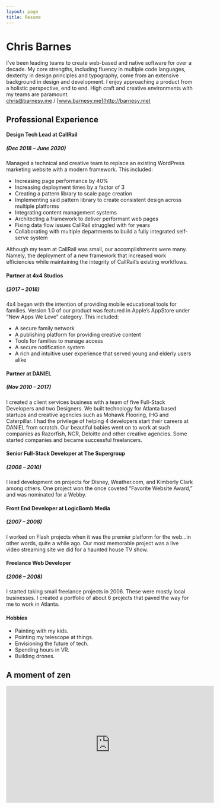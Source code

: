 ```yaml
---
layout: page
title: Resume
---
```


# Chris Barnes

I’ve been leading teams to create web-based and native software for over a decade. My core strengths, including fluency in multiple code languages, dexterity in design principles and typography, come from an extensive background in design and development. I enjoy approaching a product from a holistic perspective, end to end. High craft and creative environments with my teams are paramount.  
[chris@barnesy.me](mailto:chris@barnesy.me) /  [www.barnesy.me](http://barnesy.me)


## Professional Experience  

#### Design Tech Lead at CallRail
##### (Dec 2018 – June 2020)
Managed a technical and creative team to replace an existing WordPress marketing website with a modern framework. This included:

- Increasing page performance by 40%
- Increasing deployment times by a factor of 3
- Creating a pattern library to scale page creation
- Implementing said pattern library to create consistent design across multiple platforms
- Integrating content management systems
- Architecting a framework to deliver performant web pages
- Fixing data flow issues CallRail struggled with for years
- Collaborating with multiple departments to build a fully integrated self-serve system

Although my team at CallRail was small, our accomplishments were many. Namely, the deployment of a new framework that increased work efficiencies while maintaining the integrity of CallRail’s existing workflows.

#### Partner at 4x4 Studios  
##### (2017 – 2018)  
4x4 began with the intention of providing mobile educational tools for families. Version 1.0 of our product was featured in Apple’s AppStore under “New Apps We Love” category. This included:

- A secure family network
- A publishing platform for providing creative content
- Tools for families to manage access
- A secure notification system
- A rich and intuitive user experience that served young and elderly users alike


#### Partner at DANIEL
##### (Nov 2010 – 2017)  
I created a client services business with a team of five Full-Stack Developers and two Designers. We built technology for Atlanta based startups and creative agencies such as Mohawk Flooring, IHG and Caterpillar. I had the privilege of helping 4 developers start their careers at DANIEL from scratch. Our beautiful babies went on to work at such companies as Razorfish, NCR, Deloitte and other creative agencies. Some started companies and became successful freelancers.

#### Senior Full-Stack Developer at The Supergroup
##### (2008 – 2010)  
I lead development on projects for Disney, Weather.com, and Kimberly Clark among others. One project won the once coveted “Favorite Website Award,” and was nominated for a Webby.


#### Front End Developer at LogicBomb Media  
##### (2007 – 2008)  
I worked on Flash projects when it was the premier platform for the web...in other words, quite a while ago. Our most memorable project was a live video streaming site we did for a haunted house TV show.


#### Freelance Web Developer  
##### (2006 – 2008)  
I started taking small freelance projects in 2006. These were mostly local businesses. I created a portfolio of about 6 projects that paved the way for me to work in Atlanta.


#### Hobbies
- Painting with my kids.
- Pointing my telescope at things.
- Envisioning the future of tech.
- Spending hours in VR.
- Building drones.

## A moment of zen
<iframe width="560" height="315" src="https://www.youtube.com/embed/O4B7zQ586J0" frameborder="0" allow="accelerometer; autoplay; encrypted-media; gyroscope; picture-in-picture" allowfullscreen></iframe>
